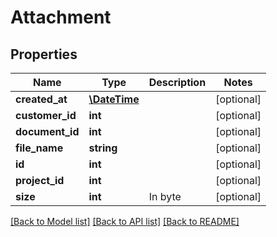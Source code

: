 # Attachment

## Properties
Name | Type | Description | Notes
------------ | ------------- | ------------- | -------------
**created_at** | [**\DateTime**](\DateTime.md) |  | [optional] 
**customer_id** | **int** |  | [optional] 
**document_id** | **int** |  | [optional] 
**file_name** | **string** |  | [optional] 
**id** | **int** |  | [optional] 
**project_id** | **int** |  | [optional] 
**size** | **int** | In byte | [optional] 

[[Back to Model list]](../../README.md#documentation-for-models) [[Back to API list]](../../README.md#documentation-for-api-endpoints) [[Back to README]](../../README.md)

